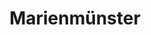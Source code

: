 ---
title: Marienmünster
ident: marienmuenster
description: Daten und Diagramme zur Coronavirus-Krankheit 2019 in Marienmünster
---